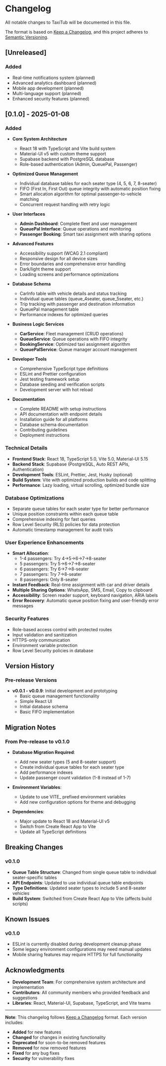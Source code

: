 # Changelog

All notable changes to TaxiTub will be documented in this file.

The format is based on [Keep a Changelog](https://keepachangelog.com/en/1.0.0/),
and this project adheres to [Semantic Versioning](https://semver.org/spec/v2.0.0.html).

## [Unreleased]

### Added
- Real-time notifications system (planned)
- Advanced analytics dashboard (planned)
- Mobile app development (planned)
- Multi-language support (planned)
- Enhanced security features (planned)

## [0.1.0] - 2025-01-08

### Added
- **Core System Architecture**
  - React 18 with TypeScript and Vite build system
  - Material-UI v5 with custom theme support
  - Supabase backend with PostgreSQL database
  - Role-based authentication (Admin, QueuePal, Passenger)

- **Optimized Queue Management**
  - Individual database tables for each seater type (4, 5, 6, 7, 8-seater)
  - FIFO (First In, First Out) queue integrity with automatic position fixing
  - Smart allocation algorithm for optimal passenger-to-vehicle matching
  - Concurrent request handling with retry logic

- **User Interfaces**
  - **Admin Dashboard**: Complete fleet and user management
  - **QueuePal Interface**: Queue operations and monitoring
  - **Passenger Booking**: Smart taxi assignment with sharing options

- **Advanced Features**
  - Accessibility support (WCAG 2.1 compliant)
  - Responsive design for all device sizes
  - Error boundaries and comprehensive error handling
  - Dark/light theme support
  - Loading screens and performance optimizations

- **Database Schema**
  - CarInfo table with vehicle details and status tracking
  - Individual queue tables (queue_4seater, queue_5seater, etc.)
  - Trip tracking with passenger and destination information
  - QueuePal management table
  - Performance indexes for optimized queries

- **Business Logic Services**
  - **CarService**: Fleet management (CRUD operations)
  - **QueueService**: Queue operations with FIFO integrity
  - **BookingService**: Optimized taxi assignment algorithm
  - **QueuePalService**: Queue manager account management

- **Developer Tools**
  - Comprehensive TypeScript type definitions
  - ESLint and Prettier configuration
  - Jest testing framework setup
  - Database seeding and verification scripts
  - Development server with hot reload

- **Documentation**
  - Complete README with setup instructions
  - API documentation with endpoint details
  - Installation guide for all platforms
  - Database schema documentation
  - Contributing guidelines
  - Deployment instructions

### Technical Details
- **Frontend Stack**: React 18, TypeScript 5.0, Vite 5.0, Material-UI 5.15
- **Backend Stack**: Supabase (PostgreSQL, Auto REST APIs, Authentication)
- **Development Tools**: ESLint, Prettier, Jest, Husky (optional)
- **Build System**: Vite with optimized production builds and code splitting
- **Performance**: Lazy loading, virtual scrolling, optimized bundle size

### Database Optimizations
- Separate queue tables for each seater type for better performance
- Unique position constraints within each queue table
- Comprehensive indexing for fast queries
- Row Level Security (RLS) policies for data protection
- Automatic timestamp management for audit trails

### User Experience Enhancements
- **Smart Allocation**: 
  - 1-4 passengers: Try 4→5→6→7→8-seater
  - 5 passengers: Try 5→6→7→8-seater
  - 6 passengers: Try 6→7→8-seater
  - 7 passengers: Try 7→8-seater
  - 8 passengers: Only 8-seater
- **Instant Feedback**: Real-time assignment with car and driver details
- **Multiple Sharing Options**: WhatsApp, SMS, Email, Copy to clipboard
- **Accessibility**: Screen reader support, keyboard navigation, ARIA labels
- **Error Recovery**: Automatic queue position fixing and user-friendly error messages

### Security Features
- Role-based access control with protected routes
- Input validation and sanitization
- HTTPS-only communication
- Environment variable protection
- Row Level Security policies in database

## Version History

### Pre-release Versions
- **v0.0.1 - v0.0.9**: Initial development and prototyping
  - Basic queue management functionality
  - Simple React UI
  - Initial database schema
  - Basic FIFO implementation

## Migration Notes

### From Pre-release to v0.1.0
- **Database Migration Required**: 
  - Add new seater types (5 and 8-seater support)
  - Create individual queue tables for each seater type
  - Add performance indexes
  - Update passenger count validation (1-8 instead of 1-7)

- **Environment Variables**: 
  - Update to use VITE_ prefixed environment variables
  - Add new configuration options for theme and debugging

- **Dependencies**: 
  - Major update to React 18 and Material-UI v5
  - Switch from Create React App to Vite
  - Update all TypeScript definitions

## Breaking Changes

### v0.1.0
- **Queue Table Structure**: Changed from single queue table to individual seater-specific tables
- **API Endpoints**: Updated to use individual queue table endpoints
- **Type Definitions**: Updated seater types to include 5 and 8-seater vehicles
- **Build System**: Switched from Create React App to Vite (affects build scripts)

## Known Issues

### v0.1.0
- ESLint is currently disabled during development cleanup phase
- Some legacy environment configurations may need manual updates
- Mobile sharing features may require HTTPS for full functionality

## Acknowledgments

- **Development Team**: For comprehensive system architecture and implementation
- **Contributors**: All community members who provided feedback and suggestions
- **Libraries**: React, Material-UI, Supabase, TypeScript, and Vite teams

---

**Note**: This changelog follows [Keep a Changelog](https://keepachangelog.com/) format. Each version includes:
- **Added** for new features
- **Changed** for changes in existing functionality  
- **Deprecated** for soon-to-be removed features
- **Removed** for now removed features
- **Fixed** for any bug fixes
- **Security** for vulnerability fixes
